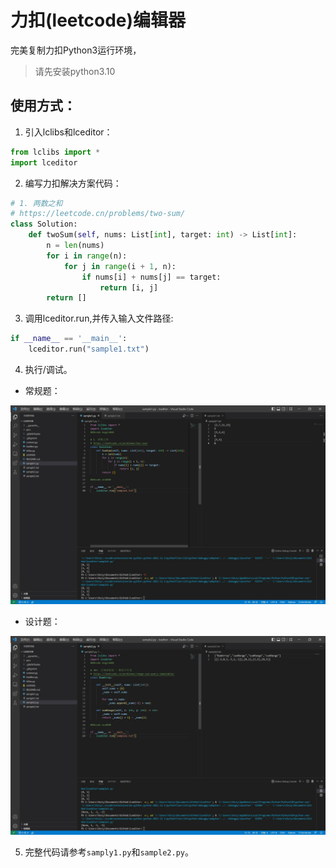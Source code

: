 # 力扣(leetcode)编辑器

完美复制力扣Python3运行环境，

> 请先安装python3.10
  
  ## 使用方式：

  1. 引入lclibs和lceditor：

  ```Python
 from lclibs import *
 import lceditor
  ```

  2. 编写力扣解决方案代码：
     
  ```Python
  # 1. 两数之和
  # https://leetcode.cn/problems/two-sum/
  class Solution:
      def twoSum(self, nums: List[int], target: int) -> List[int]:
          n = len(nums)
          for i in range(n):
              for j in range(i + 1, n):
                  if nums[i] + nums[j] == target:
                      return [i, j]
          return []
  ```

  3. 调用lceditor.run,并传入输入文件路径:

  ```Python
  if __name__ == '__main__':
      lceditor.run("sample1.txt")
  ```

  4. 执行/调试。
    
- 常规题：

![常规题](/pics/sample1.jpg)

- 设计题：

![设计题](/pics/sample2.jpg)


  5. 完整代码请参考`samply1.py`和`sample2.py`。